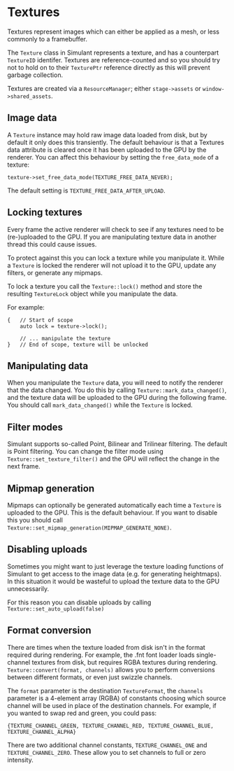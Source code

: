 # Textures

Textures represent images which can either be applied as a mesh, or less commonly to a framebuffer.

The `Texture` class in Simulant represents a texture, and has a counterpart `TextureID` identifer. Textures are reference-counted and so you should try not to hold on to their `TexturePtr` reference
directly as this will prevent garbage collection.

Textures are created via a `ResourceManager`; either `stage->assets` or `window->shared_assets`.

## Image data

A `Texture` instance may hold raw image data loaded from disk, but by default it only does this transiently. The default behaviour is that a Textures data attribute is cleared once it has been uploaded to the GPU by the renderer. You can affect this behaviour by setting the `free_data_mode` of a texture:

```
texture->set_free_data_mode(TEXTURE_FREE_DATA_NEVER);
```

The default setting is `TEXTURE_FREE_DATA_AFTER_UPLOAD`. 

## Locking textures

Every frame the active renderer will check to see if any textures need to be (re-)uploaded to the GPU. If you are manipulating texture data in another thread this could cause issues.

To protect against this you can lock a texture while you manipulate it. While a `Texture` is locked the renderer will not upload it to the GPU, update any filters, or generate any mipmaps.

To lock a texture you call the `Texture::lock()` method and store the resulting `TextureLock` object while you manipulate the data.

For example:

```
{   // Start of scope
    auto lock = texture->lock();
    
    // ... manipulate the texture
}   // End of scope, texture will be unlocked
```

## Manipulating data

When you manipulate the `Texture` data, you will need to notify the renderer that the data changed. You do this by calling `Texture::mark_data_changed()`, and the texture data will be uploaded to the GPU during the following frame. You should call `mark_data_changed()` while the `Texture` is locked.

## Filter modes

Simulant supports so-called Point, Bilinear and Trilinear filtering. The default is Point filtering. You can change the filter mode using `Texture::set_texture_filter()` and the GPU will reflect the change in the next frame.

## Mipmap generation

Mipmaps can optionally be generated automatically each time a `Texture` is uploaded to the GPU. This is the default behaviour. If you want to disable this you should call `Texture::set_mipmap_generation(MIPMAP_GENERATE_NONE)`. 

## Disabling uploads

Sometimes you might want to just leverage the texture loading functions of Simulant to get access to the image data (e.g. for generating heightmaps). In this situation it would be wasteful to
upload the texture data to the GPU unnecessarily. 

For this reason you can disable uploads by calling `Texture::set_auto_upload(false)`
 
## Format conversion

There are times when the texture loaded from disk isn't in the format required during rendering. For example, the .fnt font loader loads single-channel textures from disk, but requires RGBA
textures during rendering. `Texture::convert(format, channels)` allows you to perform conversions
between different formats, or even just swizzle channels.

The `format` parameter is the destination `TextureFormat`, the `channels` parameter is a 4-element array (RGBA) of constants choosing which source channel will be used in place of the destination channels. For example, if you wanted to swap red and green, you could pass:

```
{TEXTURE_CHANNEL_GREEN, TEXTURE_CHANNEL_RED, TEXTURE_CHANNEL_BLUE, TEXTURE_CHANNEL_ALPHA}
```

There are two additional channel constants, `TEXTURE_CHANNEL_ONE` and `TEXTURE_CHANNEL_ZERO`. These allow you to set channels to full or zero intensity.



